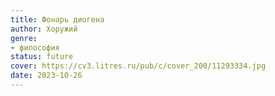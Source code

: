 ```yaml
---
title: Фонарь диогена
author: Хоружий
genre:
- философия
status: future
cover: https://cv3.litres.ru/pub/c/cover_200/11293334.jpg
date: 2023-10-26
---
```


